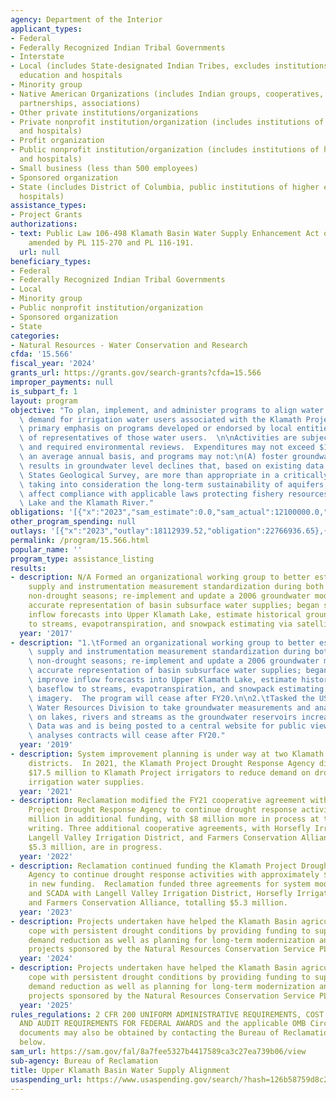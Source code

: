 ```yaml
---
agency: Department of the Interior
applicant_types:
- Federal
- Federally Recognized Indian Tribal Governments
- Interstate
- Local (includes State-designated Indian Tribes, excludes institutions of higher
  education and hospitals
- Minority group
- Native American Organizations (includes Indian groups, cooperatives, corporations,
  partnerships, associations)
- Other private institutions/organizations
- Private nonprofit institution/organization (includes institutions of higher education
  and hospitals)
- Profit organization
- Public nonprofit institution/organization (includes institutions of higher education
  and hospitals)
- Small business (less than 500 employees)
- Sponsored organization
- State (includes District of Columbia, public institutions of higher education and
  hospitals)
assistance_types:
- Project Grants
authorizations:
- text: Public Law 106-498 Klamath Basin Water Supply Enhancement Act of 2000, as
    amended by PL 115-270 and PL 116-191.
  url: null
beneficiary_types:
- Federal
- Federally Recognized Indian Tribal Governments
- Local
- Minority group
- Public nonprofit institution/organization
- Sponsored organization
- State
categories:
- Natural Resources - Water Conservation and Research
cfda: '15.566'
fiscal_year: '2024'
grants_url: https://grants.gov/search-grants?cfda=15.566
improper_payments: null
is_subpart_f: 1
layout: program
objective: "To plan, implement, and administer programs to align water supplies and\
  \ demand for irrigation water users associated with the Klamath Project, with a\
  \ primary emphasis on programs developed or endorsed by local entities comprised\
  \ of representatives of those water users.  \n\nActivities are subject to appropriations\
  \ and required environmental reviews.  Expenditures may not exceed $10 million on\
  \ an average annual basis, and programs may not:\n(A) foster groundwater use that\
  \ results in groundwater level declines that, based on existing data from the United\
  \ States Geological Survey, are more than appropriate in a critically dry year,\
  \ taking into consideration the long-term sustainability of aquifers;\n(B) adversely\
  \ affect compliance with applicable laws protecting fishery resources in Upper Klamath\
  \ Lake and the Klamath River."
obligations: '[{"x":"2023","sam_estimate":0.0,"sam_actual":12100000.0,"usa_spending_actual":12141707.1},{"x":"2024","sam_estimate":0.0,"sam_actual":11006937.0,"usa_spending_actual":9128107.89},{"x":"2025","sam_estimate":0.0,"sam_actual":10000000.0,"usa_spending_actual":250000.0}]'
other_program_spending: null
outlays: '[{"x":"2023","outlay":18112939.52,"obligation":22766936.65},{"x":"2024","outlay":0.0,"obligation":0.0},{"x":"2025","outlay":0.0,"obligation":0.0}]'
permalink: /program/15.566.html
popular_name: ''
program_type: assistance_listing
results:
- description: N/A Formed an organizational working group to better estimate water
    supply and instrumentation measurement standardization during both drought and
    non-drought seasons; re-implement and update a 2006 groundwater model that provides
    accurate representation of basin subsurface water supplies; began studies to improve
    inflow forecasts into Upper Klamath Lake, estimate historical groundwater baseflow
    to streams, evapotranspiration, and snowpack estimating via satellite imagery.
  year: '2017'
- description: "1.\tFormed an organizational working group to better estimate water\
    \ supply and instrumentation measurement standardization during both drought and\
    \ non-drought seasons; re-implement and update a 2006 groundwater model that provides\
    \ accurate representation of basin subsurface water supplies; began studies to\
    \ improve inflow forecasts into Upper Klamath Lake, estimate historical groundwater\
    \ baseflow to streams, evapotranspiration, and snowpack estimating via satellite\
    \ imagery.  The program will cease after FY20.\n\n2.\tTasked the USGS and Oregon\
    \ Water Resources Division to take groundwater measurements and analyze the effects\
    \ on lakes, rivers and streams as the groundwater reservoirs increase or decrease.\
    \ Data was and is being posted to a central website for public view. This groundwater\
    \ analyses contracts will cease after FY20."
  year: '2019'
- description: System improvement planning is under way at two Klamath Project irrigation
    districts.  In 2021, the Klamath Project Drought Response Agency distributed over
    $17.5 million to Klamath Project irrigators to reduce demand on drought-limited
    irrigation water supplies.
  year: '2021'
- description: Reclamation modified the FY21 cooperative agreement with the Klamath
    Project Drought Response Agency to continue drought response activities with $10
    million in additional funding, with $8 million more in process at the time of
    writing. Three additional cooperative agreements, with Horsefly Irrigation District,
    Langell Valley Irrigation District, and Farmers Conservation Alliance, totaling
    $5.3 million, are in progress.
  year: '2022'
- description: Reclamation continued funding the Klamath Project Drought Response
    Agency to continue drought response activities with approximately $7-$8 million
    in new funding.  Reclamation funded three agreements for system modernization
    and SCADA with Langell Valley Irrigation District, Horsefly Irrigation District,
    and Farmers Conservation Alliance, totalling $5.3 million.
  year: '2023'
- description: Projects undertaken have helped the Klamath Basin agricultural sector
    cope with persistent drought conditions by providing funding to support short-term
    demand reduction as well as planning for long-term modernization and efficiency
    projects sponsored by the Natural Resources Conservation Service PL566 program.
  year: '2024'
- description: Projects undertaken have helped the Klamath Basin agricultural sector
    cope with persistent drought conditions by providing funding to support short-term
    demand reduction as well as planning for long-term modernization and efficiency
    projects sponsored by the Natural Resources Conservation Service PL566 program.
  year: '2025'
rules_regulations: 2 CFR 200 UNIFORM ADMINISTRATIVE REQUIREMENTS, COST PRINCIPLES,
  AND AUDIT REQUIREMENTS FOR FEDERAL AWARDS and the applicable OMB Circulars.  These
  documents may also be obtained by contacting the Bureau of Reclamation Office listed
  below.
sam_url: https://sam.gov/fal/8a7fee5327b4417589ca3c27ea739b06/view
sub-agency: Bureau of Reclamation
title: Upper Klamath Basin Water Supply Alignment
usaspending_url: https://www.usaspending.gov/search/?hash=126b58759d8c2969a91f7629d315e5d0
---
```

